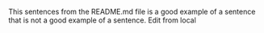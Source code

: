 This sentences from the README.md file is a good example of a sentence that is not a good example of
a sentence. Edit from local